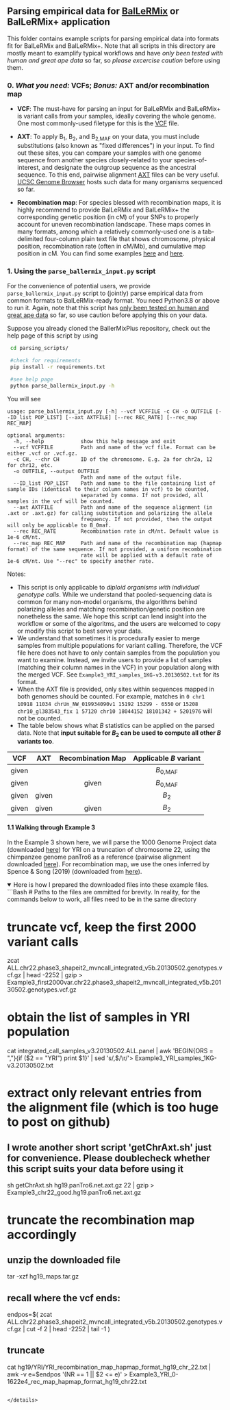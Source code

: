 ## Parsing empirical data for [BalLeRMix](https://github.com/bioXiaoheng/BalLeRMix) or BalLeRMix+ application

This folder contains example scripts for parsing empirical data into formats fit for BalLeRMix and BalLeRMix+. Note that all scripts in this directory are mostly meant to examplify typical workflows and have *only been tested with human and great ape data* so far, so *please excercise caution* before using them.

### 0. *What you need:* VCFs; *Bonus:* AXT and/or recombination map
 
- **VCF**: The must-have for parsing an input for BalLeRMix and BalLeRMix+ is variant calls from your samples, ideally covering the whole genome. One most commonly-used filetype for this is the [VCF](https://faculty.washington.edu/browning/beagle/intro-to-vcf.html) file. 

- **AXT**: To apply B<sub>1</sub>, B<sub>2</sub>, and B<sub>2,MAF</sub> on your data, you must include substitutions (also known as \"fixed differences\") in your input. To find out these sites, you can compare your samples with one genome sequence from another species closely-related to your species-of-interest, and designate the outgroup sequence as the ancestral sequence. To this end, pairwise alignment [AXT](https://genomebrowser.wustl.edu/goldenPath/help/axt.html) files can be very useful. [UCSC Genome Browser](https://hgdownload.soe.ucsc.edu/downloads.html) hosts such data for many organisms sequenced so far. 

- **Recombination map**: For species blessed with recombination maps, it is highly recommend to provide BalLeRMix and BalLeRMix+ the corresponding genetic position (in cM) of your SNPs to properly account for uneven recombination landscape. These maps comes in many formats, among which a relatively commonly-used one is a tab-delimited four-column plain text file that shows chromosome, physical position, recombination rate (often in cM/Mb), and cumulative map position in cM. You can find some examples [here](https://github.com/cflerin/dog_recombination) and [here](https://github.com/popgenmethods/pyrho).

### 1. Using the `parse_ballermix_input.py` script

 For the convenience of potential users, we provide `parse_ballermix_input.py` script to (jointly) parse empirical data from common formats to BalLeRMix-ready format. You need Python3.8 or above to run it. Again, note that this script has <u>only been tested on human and great ape data</u> so far, so use caution before applying this on your data.

 Suppose you already cloned the BallerMixPlus repository, check out the help page of this script by using

```Bash
 cd parsing_scripts/

 #check for requirements
 pip install -r requirements.txt

 #see help page
 python parse_ballermix_input.py -h

```
 You will see

```
usage: parse_ballermix_input.py [-h] --vcf VCFFILE -c CH -o OUTFILE [--ID_list POP_LIST] [--axt AXTFILE] [--rec REC_RATE] [--rec_map REC_MAP]

optional arguments:
  -h, --help            show this help message and exit
  --vcf VCFFILE         Path and name of the vcf file. Format can be either .vcf or .vcf.gz.
  -c CH, --chr CH       ID of the chromosome. E.g. 2a for chr2a, 12 for chr12, etc.
  -o OUTFILE, --output OUTFILE
                        Path and name of the output file.
  --ID_list POP_LIST    Path and name to the file containing list of sample IDs (identical to their column names in vcf) to be counted,
                        separated by comma. If not provided, all samples in the vcf will be counted.
  --axt AXTFILE         Path and name of the sequence alignment (in .axt or .axt.gz) for calling substitution and polarizing the allele
                        frequency. If not provided, then the output will only be applicable to B_0maf.
  --rec REC_RATE        Recombination rate in cM/nt. Default value is 1e-6 cM/nt.
  --rec_map REC_MAP     Path and name of the recombination map (hapmap format) of the same sequence. If not provided, a uniform recombination
                        rate will be applied with a default rate of 1e-6 cM/nt. Use "--rec" to specify another rate.
```
Notes:
* This script is only applicable to *diploid organisms with individual genotype calls*. While we understand that pooled-sequencing data is common for many non-model organisms, the algorithms behind polarizing alleles and matching recombination/genetic position are nonetheless the same. We hope this script can lend insight into the workflow or some of the algoritms, and the users are welcomed to copy or modify this script to best serve your data.
* We understand that sometimes it is procedurally easier to merge samples from multiple populations for variant calling. Therefore, the VCF file here does not have to only contain samples from the population you want to examine. Instead, we invite users to provide a list of samples (matching their column names in the VCF) in your population along with the merged VCF. See `Example3_YRI_samples_1KG-v3.20130502.txt` for its format.
* When the AXT file is provided, only sites within sequences mapped in both genomes should be counted. For example, matches in `0 chr1 10918 11034 chrUn_NW_019934090v1 15192 15299 - 6550` or `15208 chr10_gl383543_fix 1 57120 chr10 18044152 18101342 + 5201976` will not be counted.
* The table below shows what *B* statistics can be applied on the parsed data. Note that **input suitable for *B*<sub>2</sub> can be used to compute all other *B* variants too**.
 
 VCF | AXT | Recombination Map | Applicable *B* variant
 :---:|:---:|:---:|:---:
 given |  |  | *B*<sub>0,MAF</sub>
 given |  | given | *B*<sub>0,MAF</sub>
 given | given | | *B*<sub>2</sub>
 given | given | given | *B*<sub>2</sub>

#### 1.1 Walking through Example 3

 In the Example 3 shown here, we will parse the 1000 Genome Project data (downloaded [here](http://ftp.1000genomes.ebi.ac.uk/vol1/ftp/release/20130502/)) for YRI on a truncation of chromosome 22, using the chimpanzee genome panTro6 as a reference (pairwise alignment downloaded [here](https://hgdownload.soe.ucsc.edu/goldenPath/hg19/vsPanTro6/)). For recombination map, we use the ones inferred by Spence & Song (2019) (downloaded from [here](https://github.com/popgenmethods/pyrho)).
 
 <details open>
 <summary>Here is how I prepared the downloaded files into these example files.</summary>
 ```Bash
 # Paths to the files are ommitted for brevity. In reality, for the commands below to work, all files need to be in the same directory
 
 # truncate vcf, keep the first 2000 variant calls
 zcat ALL.chr22.phase3_shapeit2_mvncall_integrated_v5b.20130502.genotypes.vcf.gz | head -2252 | gzip > Example3_first2000var.chr22.phase3_shapeit2_mvncall_integrated_v5b.20130502.genotypes.vcf.gz
 
 # obtain the list of samples in YRI population
 cat integrated_call_samples_v3.20130502.ALL.panel | awk 'BEGIN{ORS = ","}{if ($2 == "YRI") print $1}' | sed 's/,$/\r/'> Example3_YRI_samples_1KG-v3.20130502.txt

 # extract only relevant entries from the alignment file (which is too huge to post on github)
 ## I wrote another short script 'getChrAxt.sh' just for convenience. Please doublecheck whether this script suits your data before using it
 sh getChrAxt.sh hg19.panTro6.net.axt.gz 22 | gzip > Example3_chr22_good.hg19.panTro6.net.axt.gz
 
 # truncate the recombination map accordingly
 ## unzip the downloaded file
 tar -xzf hg19_maps.tar.gz
 ## recall where the vcf ends:
 endpos=$( zcat ALL.chr22.phase3_shapeit2_mvncall_integrated_v5b.20130502.genotypes.vcf.gz | cut -f 2 | head -2252 | tail -1 )
 ## truncate
 cat hg19/YRI/YRI_recombination_map_hapmap_format_hg19_chr_22.txt | awk -v e=$endpos '(NR == 1 || $2 <= e)' > Example3_YRI_0-1622e4_rec_map_hapmap_format_hg19_chr22.txt
 ```
 
 </details>
